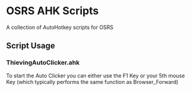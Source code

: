 # OSRS AHK Scripts
A collection of AutoHotkey scripts for OSRS

## Script Usage
### ThievingAutoClicker.ahk
To start the Auto Clicker you can either use the F1 Key or your 5th mouse Key (which typically performs the same function as Browser_Forward)
